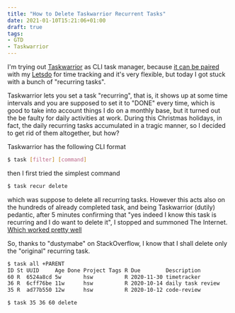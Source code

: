 ```yaml
---
title: "How to Delete Taskwarrior Recurrent Tasks"
date: 2021-01-10T15:21:06+01:00
draft: true
tags:
- GTD
- Taskwarrior
---
```



I'm trying out [Taskwarrior](https://taskwarrior.org/) as CLI task manager, because [it can be paired](https://github.com/clobrano/script-fu/commit/75961580cfddd38048ca74e1bedad44e13942454) with my [Letsdo](https://github.com/clobrano/letsdo) for time tracking and it's very flexible, but today I got stuck with a bunch of "recurring tasks".

Taskwarrior lets you set a task "recurring", that is, it shows up at some time intervals and you are supposed to set it to "DONE" every time, which is good to take into account things I do on a monthly base, but it turned out the be faulty for daily activities at work. During this Christmas holidays, in fact, the daily recurring tasks accumulated in a tragic manner, so I decided to get rid of them altogether, but how?

Taskwarrior has the following CLI format

```sh
$ task [filter] [command]
```

then I first tried the simplest command

```sh
$ task recur delete
```

which was suppose to delete all recurring tasks. However this acts also on the hundreds of already completed task, and being Taskwarrior (dutily) pedantic, after 5 minutes confirming that "yes indeed I know this task is recurring and I do want to delete it", I stopped and summoned The Internet. [Which worked pretty well](https://stackoverflow.com/a/59119791/1197008)

So, thanks to "dustymabe" on StackOverflow, I know that I shall delete only the "original" recurring task.

```sh
$ task all +PARENT
ID St UUID     Age Done Project Tags R Due        Description
60 R  6524a8cd 5w       hsw          R 2020-11-30 timetracker
36 R  6cff76be 11w      hsw          R 2020-10-14 daily task review
35 R  ad77b550 12w      hsw          R 2020-10-12 code-review

$ task 35 36 60 delete
```
